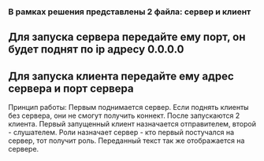 ### В рамках решения представлены 2 файла: сервер и клиент
## Для запуска сервера передайте ему порт, он будет поднят по ip адресу 0.0.0.0
## Для запуска клиента передайте ему адрес сервера и порт сервера
Принцип работы: 
Первым поднимается сервер. Если поднять клиенты без сервера, они не смогут получить коннект. После запускаются 2 клиента. Первый запущенный клиент назначается отправителем, второй - слушателем. Роли назначает сервер - кто первый постучался на сервер, тот получит роль.
Переданный текст так же отображается на сервере.
